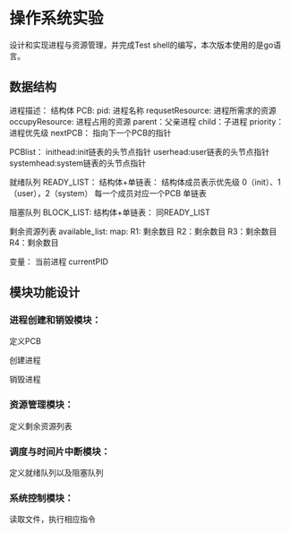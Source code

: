 
# 操作系统实验
设计和实现进程与资源管理，并完成Test shell的编写，本次版本使用的是go语言。
## 数据结构
进程描述：
结构体 
PCB:
   	pid: 进程名称
	requsetResource: 进程所需求的资源
	occupyResource: 进程占用的资源
	parent：父亲进程
	child：子进程
	priority：进程优先级
	nextPCB： 指向下一个PCB的指针
	
PCBlist：
	inithead:init链表的头节点指针
	userhead:user链表的头节点指针
	systemhead:system链表的头节点指针
	
	
就绪队列 READY_LIST：
结构体+单链表：
	结构体成员表示优先级 0（init）、1（user），2（system）
	每一个成员对应一个PCB 单链表
	
阻塞队列 BLOCK_LIST:
结构体+单链表：
	同READY_LIST

剩余资源列表 available_list:
map:
	R1: 剩余数目
	R2：剩余数目
	R3：剩余数目
	R4：剩余数目
	
变量：
当前进程 currentPID

## 模块功能设计

### 进程创建和销毁模块：

定义PCB

创建进程

销毁进程

### 资源管理模块：

定义剩余资源列表


### 调度与时间片中断模块：

定义就绪队列以及阻塞队列

### 系统控制模块：
读取文件，执行相应指令

